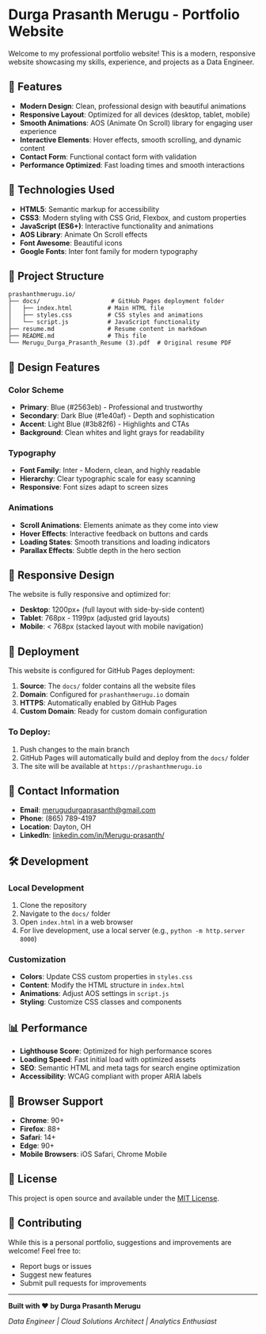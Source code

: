 # Durga Prasanth Merugu - Portfolio Website

Welcome to my professional portfolio website! This is a modern, responsive website showcasing my skills, experience, and projects as a Data Engineer.

## 🌟 Features

- **Modern Design**: Clean, professional design with beautiful animations
- **Responsive Layout**: Optimized for all devices (desktop, tablet, mobile)
- **Smooth Animations**: AOS (Animate On Scroll) library for engaging user experience
- **Interactive Elements**: Hover effects, smooth scrolling, and dynamic content
- **Contact Form**: Functional contact form with validation
- **Performance Optimized**: Fast loading times and smooth interactions

## 🚀 Technologies Used

- **HTML5**: Semantic markup for accessibility
- **CSS3**: Modern styling with CSS Grid, Flexbox, and custom properties
- **JavaScript (ES6+)**: Interactive functionality and animations
- **AOS Library**: Animate On Scroll effects
- **Font Awesome**: Beautiful icons
- **Google Fonts**: Inter font family for modern typography

## 📁 Project Structure

```
prashanthmerugu.io/
├── docs/                    # GitHub Pages deployment folder
│   ├── index.html          # Main HTML file
│   ├── styles.css          # CSS styles and animations
│   └── script.js           # JavaScript functionality
├── resume.md               # Resume content in markdown
├── README.md               # This file
└── Merugu_Durga_Prasanth_Resume (3).pdf  # Original resume PDF
```

## 🎨 Design Features

### Color Scheme
- **Primary**: Blue (#2563eb) - Professional and trustworthy
- **Secondary**: Dark Blue (#1e40af) - Depth and sophistication
- **Accent**: Light Blue (#3b82f6) - Highlights and CTAs
- **Background**: Clean whites and light grays for readability

### Typography
- **Font Family**: Inter - Modern, clean, and highly readable
- **Hierarchy**: Clear typographic scale for easy scanning
- **Responsive**: Font sizes adapt to screen sizes

### Animations
- **Scroll Animations**: Elements animate as they come into view
- **Hover Effects**: Interactive feedback on buttons and cards
- **Loading States**: Smooth transitions and loading indicators
- **Parallax Effects**: Subtle depth in the hero section

## 📱 Responsive Design

The website is fully responsive and optimized for:
- **Desktop**: 1200px+ (full layout with side-by-side content)
- **Tablet**: 768px - 1199px (adjusted grid layouts)
- **Mobile**: < 768px (stacked layout with mobile navigation)

## 🚀 Deployment

This website is configured for GitHub Pages deployment:

1. **Source**: The `docs/` folder contains all the website files
2. **Domain**: Configured for `prashanthmerugu.io` domain
3. **HTTPS**: Automatically enabled by GitHub Pages
4. **Custom Domain**: Ready for custom domain configuration

### To Deploy:
1. Push changes to the main branch
2. GitHub Pages will automatically build and deploy from the `docs/` folder
3. The site will be available at `https://prashanthmerugu.io`

## 📧 Contact Information

- **Email**: merugudurgaprasanth@gmail.com
- **Phone**: (865) 789-4197
- **Location**: Dayton, OH
- **LinkedIn**: [linkedin.com/in/Merugu-prasanth/](https://linkedin.com/in/Merugu-prasanth/)

## 🛠️ Development

### Local Development
1. Clone the repository
2. Navigate to the `docs/` folder
3. Open `index.html` in a web browser
4. For live development, use a local server (e.g., `python -m http.server 8000`)

### Customization
- **Colors**: Update CSS custom properties in `styles.css`
- **Content**: Modify the HTML structure in `index.html`
- **Animations**: Adjust AOS settings in `script.js`
- **Styling**: Customize CSS classes and components

## 📊 Performance

- **Lighthouse Score**: Optimized for high performance scores
- **Loading Speed**: Fast initial load with optimized assets
- **SEO**: Semantic HTML and meta tags for search engine optimization
- **Accessibility**: WCAG compliant with proper ARIA labels

## 🔧 Browser Support

- **Chrome**: 90+
- **Firefox**: 88+
- **Safari**: 14+
- **Edge**: 90+
- **Mobile Browsers**: iOS Safari, Chrome Mobile

## 📝 License

This project is open source and available under the [MIT License](LICENSE).

## 🤝 Contributing

While this is a personal portfolio, suggestions and improvements are welcome! Feel free to:
- Report bugs or issues
- Suggest new features
- Submit pull requests for improvements

---

**Built with ❤️ by Durga Prasanth Merugu**

*Data Engineer | Cloud Solutions Architect | Analytics Enthusiast*